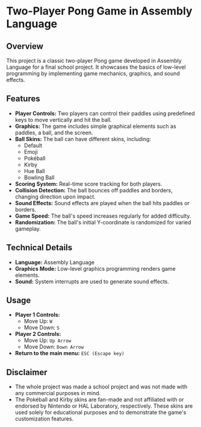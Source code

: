 # Two-Player Pong Game in Assembly Language

## Overview
This project is a classic two-player Pong game developed in Assembly Language for a final school project. It showcases the basics of low-level programming by implementing game mechanics, graphics, and sound effects.

## Features
- **Player Controls:** Two players can control their paddles using predefined keys to move vertically and hit the ball.
- **Graphics:** The game includes simple graphical elements such as paddles, a ball, and the screen.
- **Ball Skins:** The ball can have different skins, including:
  - Default
  - Emoji
  - Pokéball
  - Kirby
  - Hue Ball
  - Bowling Ball
- **Scoring System:** Real-time score tracking for both players.
- **Collision Detection:** The ball bounces off paddles and borders, changing direction upon impact.
- **Sound Effects:** Sound effects are played when the ball hits paddles or borders.
- **Game Speed:** The ball's speed increases regularly for added difficulty.
- **Randomization:** The ball's initial Y-coordinate is randomized for varied gameplay.

## Technical Details
- **Language:** Assembly Language
- **Graphics Mode:** Low-level graphics programming renders game elements.
- **Sound:** System interrupts are used to generate sound effects.

## Usage
- **Player 1 Controls:**
  - Move Up: `W`
  - Move Down: `S`
- **Player 2 Controls:**
  - Move Up: `Up Arrow`
  - Move Down: `Down Arrow`
- **Return to the main menu:** `ESC (Escape key)`

## Disclaimer
- The whole project was made a school project and was not made with any commercial purposes in mind.
- The Pokéball and Kirby skins are fan-made and not affiliated with or endorsed by Nintendo or HAL Laboratory, respectively. These skins are used solely for educational purposes and to demonstrate the game's customization features.
